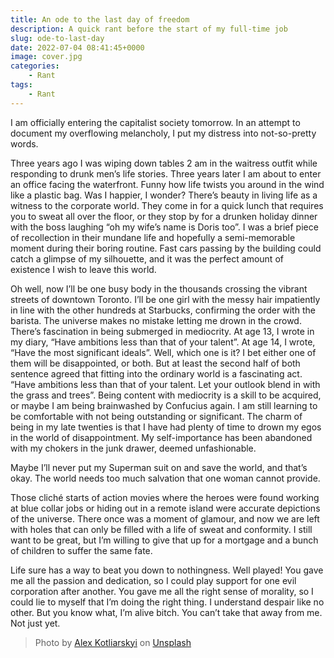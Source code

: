 ```yaml
---
title: An ode to the last day of freedom
description: A quick rant before the start of my full-time job
slug: ode-to-last-day
date: 2022-07-04 08:41:45+0000
image: cover.jpg
categories:
    - Rant
tags:
    - Rant
---
```


I am officially entering the capitalist society tomorrow. In an
attempt to document my overflowing melancholy, I put my distress
into not-so-pretty words.

Three years ago I was wiping down tables 2 am in
the waitress outfit while responding to drunk men’s life stories.
Three years later I am about to enter an office facing the waterfront.
Funny how life twists you around in the wind like a plastic bag. Was
I happier, I wonder? There’s beauty in living life as a witness to the
corporate world. They come in for a quick lunch that requires you to
sweat all over the floor, or they stop by for a drunken holiday dinner
with the boss laughing “oh my wife’s name is Doris too”. I was a
brief piece of recollection in their mundane life and hopefully a
semi-memorable moment during their boring routine. Fast cars
passing by the building could catch a glimpse of my silhouette, and
it was the perfect amount of existence I wish to leave this world.

Oh well, now I’ll be one busy body in the thousands crossing the
vibrant streets of downtown Toronto. I’ll be one girl with the messy
hair impatiently in line with the other hundreds at Starbucks,
confirming the order with the barista. The universe makes no
mistake letting me drown in the crowd. There’s fascination in being
submerged in mediocrity. At age 13, I wrote in my diary, “Have
ambitions less than that of your talent”. At age 14, I wrote, “Have
the most significant ideals”. Well, which one is it? I bet either one of
them will be disappointed, or both. But at least the second half of
both sentence agreed that fitting into the ordinary world is a
fascinating act. “Have ambitions less than that of your talent. Let
your outlook blend in with the grass and trees”. Being content with
mediocrity is a skill to be acquired, or maybe I am being
brainwashed by Confucius again. I am still learning to be
comfortable with not being outstanding or significant. The charm of
being in my late twenties is that I have had plenty of time to drown
my egos in the world of disappointment. My self-importance has
been abandoned with my chokers in the junk drawer, deemed
unfashionable.

Maybe I’ll never put my Superman suit on and save the world,
and that’s okay. The world needs too much salvation that one
woman cannot provide.

Those cliché starts of action movies where the heroes were
found working at blue collar jobs or hiding out in a remote island
were accurate depictions of the universe. There once was a
moment of glamour, and now we are left with holes that can only be
filled with a life of sweat and conformity. I still want to be great, but I’m willing to give that up for a mortgage and a bunch of children to
suffer the same fate.

Life sure has a way to beat you down to nothingness. Well
played! You gave me all the passion and dedication, so I could play
support for one evil corporation after another. You gave me all the
right sense of morality, so I could lie to myself that I’m doing the
right thing. I understand despair like no other. But you know what,
I’m alive bitch. You can’t take that away from me. Not just yet.



> Photo by <a href="https://unsplash.com/@frantic?utm_source=unsplash&utm_medium=referral&utm_content=creditCopyText">Alex Kotliarskyi</a> on <a href="https://unsplash.com/s/photos/work?utm_source=unsplash&utm_medium=referral&utm_content=creditCopyText">Unsplash</a>